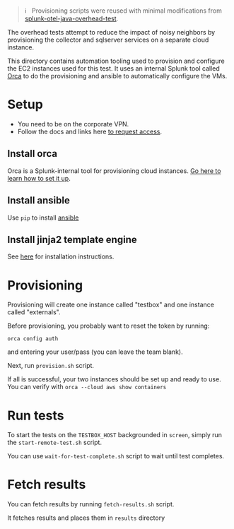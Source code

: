 >ℹ️&nbsp;&nbsp; Provisioning scripts were reused with minimal modifications from [splunk-otel-java-overhead-test](https://github.com/signalfx/splunk-otel-java-overhead-test).

The overhead tests attempt to reduce the impact of noisy neighbors by provisioning
the collector and sqlserver services on a separate cloud instance.

This directory contains automation tooling used to provision and configure 
the EC2 instances used for this test. It uses an internal Splunk tool 
called [Orca](https://core-ee.splunkdev.page/orca/) to do the provisioning 
and ansible to automatically configure the VMs.

# Setup

* You need to be on the corporate VPN.
* Follow the docs and links here [to request access](https://core-ee.splunkdev.page/orca/docs/providers/aws#through-cli).

## Install orca

Orca is a Splunk-internal tool for provisioning cloud instances.
[Go here to learn how to set it up](https://core-ee.splunkdev.page/orca/docs/setup).

## Install ansible

Use `pip` to install [ansible](https://docs.ansible.com/ansible/latest/installation_guide/intro_installation.html#)

## Install jinja2 template engine

See [here](https://github.com/mattrobenolt/jinja2-cli#install) for installation instructions.

# Provisioning

Provisioning will create one instance called "testbox" and one instance called "externals".

Before provisioning, you probably want to reset the token by running:
```
orca config auth
```
and entering your user/pass (you can leave the team blank).

Next, run `provision.sh` script.

If all is successful, your two instances should be set up and ready to use. You
can verify with `orca --cloud aws show containers`

# Run tests

To start the tests on the `TESTBOX_HOST` backgrounded in `screen`, simply 
run the `start-remote-test.sh` script.

You can use `wait-for-test-complete.sh` script to wait until test completes.

# Fetch results

You can fetch results by running `fetch-results.sh` script.

It fetches results and places them in `results` directory